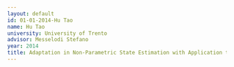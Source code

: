 ```yaml
---
layout: default 
id: 01-01-2014-Hu Tao
name: Hu Tao
university: University of Trento
advisor: Messelodi Stefano
year: 2014
title: Adaptation in Non-Parametric State Estimation with Application to People Tracking
---
```

